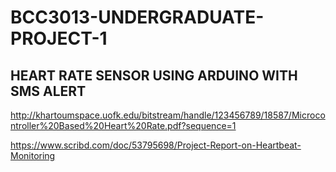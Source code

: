 # BCC3013-UNDERGRADUATE-PROJECT-1

## HEART RATE SENSOR USING ARDUINO WITH SMS ALERT

http://khartoumspace.uofk.edu/bitstream/handle/123456789/18587/Microcontroller%20Based%20Heart%20Rate.pdf?sequence=1

https://www.scribd.com/doc/53795698/Project-Report-on-Heartbeat-Monitoring
